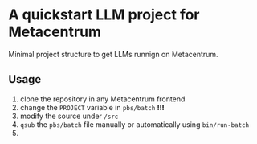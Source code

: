 # A quickstart LLM project for Metacentrum

Minimal project structure to get LLMs runnign on Metacentrum.

## Usage
1. clone the repository in any Metacentrum frontend
2. change the `PROJECT` variable in `pbs/batch` **!!!**
3. modify the source under `/src`
4. `qsub` the `pbs/batch` file manually or automatically using `bin/run-batch`
5. 
